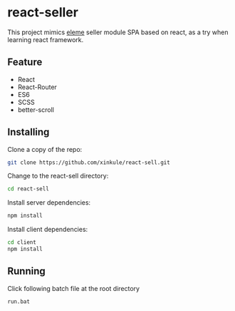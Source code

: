 # react-seller

This project mimics [eleme](https://h5.ele.me/msite/) seller module SPA based on react, as a try when learning react framework.

## Feature

- React
- React-Router
- ES6
- SCSS
- better-scroll

## Installing

Clone a copy of the repo:

```bash
git clone https://github.com/xinkule/react-sell.git
```

Change to the react-sell directory:

```bash
cd react-sell
```

Install server dependencies:

```bash
npm install
```

Install client dependencies:

```bash
cd client
npm install
```

## Running

Click following batch file at the root directory
```bash
run.bat
```

